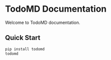 # TodoMD Documentation

Welcome to TodoMD documentation.

## Quick Start

```bash
pip install todomd
todomd
```
